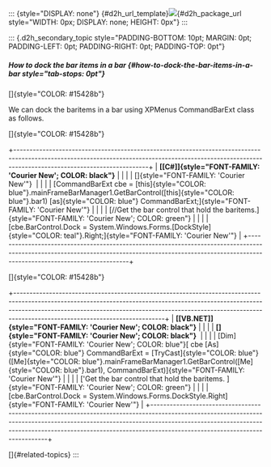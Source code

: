::: {style="DISPLAY: none"}
[](ms-xhelp:///?Id=d2h_url_template){#d2h_url_template}![](!package_url!){#d2h_package_url style="WIDTH: 0px; DISPLAY: none; HEIGHT: 0px"}
:::

::: {.d2h_secondary_topic style="PADDING-BOTTOM: 10pt; MARGIN: 0pt; PADDING-LEFT: 0pt; PADDING-RIGHT: 0pt; PADDING-TOP: 0pt"}
##### How to dock the bar items in a bar {#how-to-dock-the-bar-items-in-a-bar style="tab-stops: 0pt"}

[]{style="COLOR: #15428b"} 

We can dock the baritems in a bar using XPMenus CommandBarExt class as follows.

[]{style="COLOR: #15428b"} 

+-----------------------------------------------------------------------------------------------------------------------------------------------------------------------------------------------------+
| **[\[C#\]]{style="FONT-FAMILY: 'Courier New'; COLOR: black"}**                                                                                                                                      |
|                                                                                                                                                                                                     |
| []{style="FONT-FAMILY: 'Courier New'"}                                                                                                                                                              |
|                                                                                                                                                                                                     |
| [CommandBarExt cbe = [this]{style="COLOR: blue"}.mainFrameBarManager1.GetBarControl([this]{style="COLOR: blue"}.bar1) [as]{style="COLOR: blue"} CommandBarExt;]{style="FONT-FAMILY: 'Courier New'"} |
|                                                                                                                                                                                                     |
| [//Get the bar control that hold the baritems.]{style="FONT-FAMILY: 'Courier New'; COLOR: green"}                                                                                                   |
|                                                                                                                                                                                                     |
| [cbe.BarControl.Dock = System.Windows.Forms.[DockStyle]{style="COLOR: teal"}.Right;]{style="FONT-FAMILY: 'Courier New'"}                                                                            |
+-----------------------------------------------------------------------------------------------------------------------------------------------------------------------------------------------------+

[]{style="COLOR: #15428b"} 

+----------------------------------------------------------------------------------------------------------------------------------------------------------------------------------------------------------------------------------------------------------------------------------------+
| **[\[VB.NET\]]{style="FONT-FAMILY: 'Courier New'; COLOR: black"}**                                                                                                                                                                                                                     |
|                                                                                                                                                                                                                                                                                        |
| **[]{style="FONT-FAMILY: 'Courier New'; COLOR: black"}**                                                                                                                                                                                                                               |
|                                                                                                                                                                                                                                                                                        |
| [Dim]{style="FONT-FAMILY: 'Courier New'; COLOR: blue"}[ cbe [As]{style="COLOR: blue"} CommandBarExt = [TryCast]{style="COLOR: blue"}([Me]{style="COLOR: blue"}.mainFrameBarManager1.GetBarControl([Me]{style="COLOR: blue"}.bar1), CommandBarExt)]{style="FONT-FAMILY: 'Courier New'"} |
|                                                                                                                                                                                                                                                                                        |
| [\'Get the bar control that hold the baritems. ]{style="FONT-FAMILY: 'Courier New'; COLOR: green"}                                                                                                                                                                                     |
|                                                                                                                                                                                                                                                                                        |
| [cbe.BarControl.Dock = System.Windows.Forms.DockStyle.Right]{style="FONT-FAMILY: 'Courier New'"}                                                                                                                                                                                       |
+----------------------------------------------------------------------------------------------------------------------------------------------------------------------------------------------------------------------------------------------------------------------------------------+

[]{#related-topics}
:::
